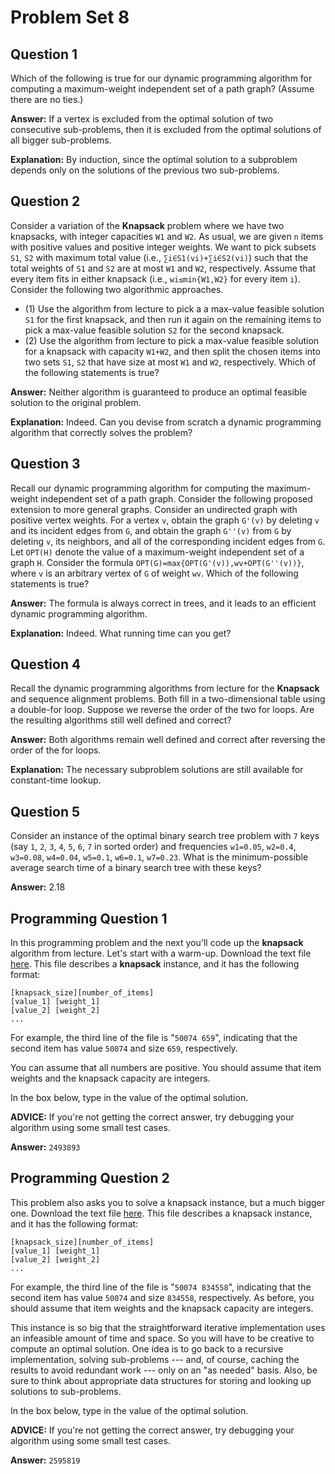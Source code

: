 # Problem Set 8

## Question 1

Which of the following is true for our dynamic programming algorithm for computing a maximum-weight independent set of a path graph? (Assume there are no ties.)

**Answer:** If a vertex is excluded from the optimal solution of two consecutive sub-problems, then it is excluded from the optimal solutions of all bigger sub-problems.

**Explanation:** By induction, since the optimal solution to a subproblem depends only on the solutions of the previous two sub-problems.

## Question 2

Consider a variation of the **Knapsack** problem where we have two knapsacks, with integer capacities `W1` and `W2`. As usual, we are given `n` items with positive values and positive integer weights. We want to pick subsets `S1`, `S2` with maximum total value (i.e., `∑i∈S1(vi)+∑i∈S2(vi)`) such that the total weights of `S1` and `S2` are at most `W1` and `W2`, respectively. Assume that every item fits in either knapsack (i.e., `wi≤min{W1,W2}` for every item `i`). Consider the following two algorithmic approaches.

* (1) Use the algorithm from lecture to pick a a max-value feasible solution `S1` for the first knapsack, and then run it again on the remaining items to pick a max-value feasible solution `S2` for the second knapsack.
* (2) Use the algorithm from lecture to pick a max-value feasible solution for a knapsack with capacity `W1+W2`, and then split the chosen items into two sets `S1`, `S2` that have size at most `W1` and `W2`, respectively. Which of the following statements is true?

**Answer:** Neither algorithm is guaranteed to produce an optimal feasible solution to the original problem.

**Explanation:** Indeed. Can you devise from scratch a dynamic programming algorithm that correctly solves the problem?

## Question 3

Recall our dynamic programming algorithm for computing the maximum-weight independent set of a path graph. Consider the following proposed extension to more general graphs. Consider an undirected graph with positive vertex weights. For a vertex `v`, obtain the graph `G'(v)` by deleting `v` and its incident edges from `G`, and obtain the graph `G''(v)` from `G` by deleting `v`, its neighbors, and all of the corresponding incident edges from `G`. Let `OPT(H)` denote the value of a maximum-weight independent set of a graph `H`. Consider the formula `OPT(G)=max{OPT(G'(v)),wv+OPT(G''(v))}`, where `v` is an arbitrary vertex of `G` of weight `wv`. Which of the following statements is true?

**Answer:** The formula is always correct in trees, and it leads to an efficient dynamic programming algorithm.

**Explanation:** Indeed. What running time can you get?

## Question 4

Recall the dynamic programming algorithms from lecture for the **Knapsack** and sequence alignment problems. Both fill in a two-dimensional table using a double-for loop. Suppose we reverse the order of the two for loops. Are the resulting algorithms still well defined and correct?

**Answer:** Both algorithms remain well defined and correct after reversing the order of the for loops.	

**Explanation:** The necessary subproblem solutions are still available for constant-time lookup.

## Question 5

Consider an instance of the optimal binary search tree problem with `7` keys (say `1`, `2`, `3`, `4`, `5`, `6`, `7` in sorted order) and frequencies `w1=0.05`, `w2=0.4`, `w3=0.08`, `w4=0.04`, `w5=0.1`, `w6=0.1`, `w7=0.23`. What is the minimum-possible average search time of a binary search tree with these keys?

**Answer:** 2.18

## Programming Question 1

In this programming problem and the next you'll code up the **knapsack** algorithm from lecture. Let's start with a warm-up. Download the text file [here](http://spark-public.s3.amazonaws.com/algo2/datasets/knapsack1.txt). This file describes a **knapsack** instance, and it has the following format:

```
[knapsack_size][number_of_items]
[value_1] [weight_1]
[value_2] [weight_2]
...
```

For example, the third line of the file is "`50074 659`", indicating that the second item has value `50074` and size `659`, respectively.

You can assume that all numbers are positive. You should assume that item weights and the knapsack capacity are integers.

In the box below, type in the value of the optimal solution.

**ADVICE:** If you're not getting the correct answer, try debugging your algorithm using some small test cases.

**Answer:** `2493893`

## Programming Question 2

This problem also asks you to solve a knapsack instance, but a much bigger one.
Download the text file [here](http://spark-public.s3.amazonaws.com/algo2/datasets/knapsack2.txt). This file describes a knapsack instance, and it has the following format:

```
[knapsack_size][number_of_items]
[value_1] [weight_1]
[value_2] [weight_2]
...
```

For example, the third line of the file is "`50074 834558`", indicating that the second item has value `50074` and size `834558`, respectively. As before, you should assume that item weights and the knapsack capacity are integers.

This instance is so big that the straightforward iterative implementation uses an infeasible amount of time and space. So you will have to be creative to compute an optimal solution. One idea is to go back to a recursive implementation, solving sub-problems --- and, of course, caching the results to avoid redundant work --- only on an "as needed" basis. Also, be sure to think about appropriate data structures for storing and looking up solutions to sub-problems.

In the box below, type in the value of the optimal solution.

**ADVICE:** If you're not getting the correct answer, try debugging your algorithm using some small test cases.

**Answer:** `2595819`
